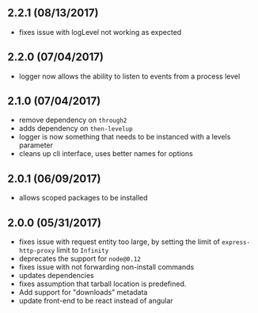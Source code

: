 ## 2.2.1 (08/13/2017)

- fixes issue with logLevel not working as expected

## 2.2.0 (07/04/2017)

- logger now allows the ability to listen to events from a process level

## 2.1.0 (07/04/2017)

- remove dependency on `through2`
- adds dependency on `then-levelup`
- logger is now something that needs to be instanced with a levels parameter
- cleans up cli interface, uses better names for options

## 2.0.1 (06/09/2017)

- allows scoped packages to be installed

## 2.0.0 (05/31/2017)

- fixes issue with request entity too large, by setting the limit of `express-http-proxy` limit to `Infinity`
- deprecates the support for `node@0.12`
- fixes issue with not forwarding non-install commands
- updates dependencies
- fixes assumption that tarball location is predefined.
- Add support for "downloads" metadata
- update front-end to be react instead of angular
